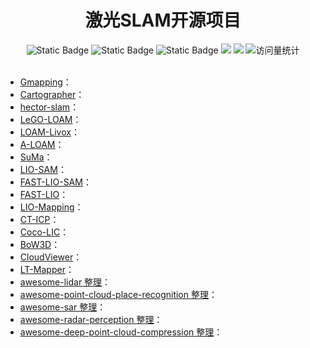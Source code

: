 <div align="center">
<h1>激光SLAM开源项目</h1>
</div>



<div align="center">
    <img alt="Static Badge" src="https://img.shields.io/badge/QQ-1482275402-red">
    <img alt="Static Badge" src="https://img.shields.io/badge/%E5%BE%AE%E4%BF%A1-lizhengxiao99-green">
    <img alt="Static Badge" src="https://img.shields.io/badge/Email-dauger%40126.com-brown">
    <a href="https://blog.csdn.net/daoge2666/"><img src="https://img.shields.io/badge/CSDN-论坛-c32136" /></a>
    <a href="https://www.zhihu.com/people/dao-ge-92-60/"><img src="https://img.shields.io/badge/Zhihu-知乎-blue" /></a>
    <img src="https://komarev.com/ghpvc/?username=LiZhengXiao99&label=Views&color=0e75b6&style=flat" alt="访问量统计" />
</div>

<br/>

* [Gmapping](https://github.com/ros-perception/slam_gmapping)：
* [Cartographer](https://github.com/cartographer-project/cartographer)：
* [hector-slam](https://github.com/tu-darmstadt-ros-pkg/hector_slam)：
* [LeGO-LOAM](https://github.com/RobustFieldAutonomyLab/LeGO-LOAM)：
* [LOAM-Livox](https://github.com/hku-mars/loam_livox)：
* [A-LOAM](https://github.com/HKUST-Aerial-Robotics/A-LOAM)：
* [SuMa](https://github.com/jbehley/SuMa)：
* [LIO-SAM](https://github.com/TixiaoShan/LIO-SAM)：
* [FAST-LIO-SAM](https://github.com/kahowang/FAST_LIO_SAM)：
* [FAST-LIO](https://github.com/hku-mars/FAST_LIO)：
* [LIO-Mapping](https://github.com/hyye/lio-mapping)：
* [CT-ICP](https://github.com/jedeschaud/ct_icp)：
* [Coco-LIC](https://github.com/APRIL-ZJU/Coco-LIC)：
* [BoW3D](https://github.com/YungeCui/BoW3D)：
* [CloudViewer](https://github.com/nightn/CloudViewer)：
* [LT-Mapper](https://github.com/gisbi-kim/lt-mapper)：
* [awesome-lidar 整理](https://github.com/szenergy/awesome-lidar)：
* [awesome-point-cloud-place-recognition 整理](https://github.com/kxhit/awesome-point-cloud-place-recognition)：
* [awesome-sar 整理](https://github.com/RadarCODE/awesome-sar)：
* [awesome-radar-perception 整理](https://github.com/ZHOUYI1023/awesome-radar-perception)：
* [awesome-deep-point-cloud-compression 整理](https://github.com/kaiwangm/awesome-deep-point-cloud-compression)：

